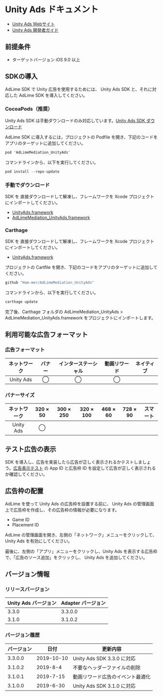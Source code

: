 # Unity Ads ドキュメント
- [Unity Ads Webサイト](https://operate.dashboard.unity3d.com)
- [Unity Ads 開発者ガイド](https://unityads.unity3d.com/help/ios/integration-guide-ios)

## 前提条件
- ターゲットバージョン iOS 9.0 以上

## SDKの導入
AdLime SDK で Unity 広告を使用するためには、 Unity Ads SDK と、それに対応した AdLime SDK を導入してください。

### CocoaPods（推奨）
Unity Ads SDK は手動ダウンロードのみ対応しています。[Unity Ads SDK ダウンロード](https://github.com/Unity-Technologies/unity-ads-ios/releases/download/3.3.0/UnityAds.framework.zip)

AdLime SDK に導入するには，プロジェクトの Podfile を開き、下記のコードをアプリのターゲットに追加してください。
```objectivec
pod 'AdLimeMediation_UnityAds'
```

コマンドラインから、以下を実行してください。
```objectivec
pod install --repo-update
```

### 手動でダウンロード
SDK を 直接ダウンロードして解凍し、フレームワークを Xcode プロジェクトにインポートしてください。
- [UnityAds.framework](https://github.com/Unity-Technologies/unity-ads-ios/releases/download/3.3.0/UnityAds.framework.zip)
- [AdLimeMediation_UnityAds.framework](https://github.com/Ham-mer/AdLime-iOS-Pub/raw/master/DownloadZip/AdLimeMediation_UnityAds/3.3.0.0.zip)

### Carthage
SDK を 直接ダウンロードして解凍し、フレームワークを Xcode プロジェクトにインポートしてください。
- [UnityAds.framework](https://github.com/Unity-Technologies/unity-ads-ios/releases/download/3.3.0/UnityAds.framework.zip)

プロジェクトの Cartfile を開き、下記のコードをアプリのターゲットに追加してください。
```objectivec
github "Ham-mer/AdLimeMediation_UnityAds"
```

コマンドラインから、以下を実行してください。
```objectivec
carthage update
```

完了後、Carthage フォルダの AdLimeMediation_UnityAds > AdLimeMediation_UnityAds.framework をプロジェクトにインポートします。

## 利用可能な広告フォーマット

### 広告フォーマット
|ネットワーク|バナー|インターステーシャル|動画リワード|ネイティブ|
|:-----:|:----:|:----------:|:------:|:----:|
|Unity Ads |◯     | ◯          |◯       |      |

### バナーサイズ
|ネットワーク   |320 × 50  |300 × 250   |320 × 100  |468 × 60  |728 × 90  |スマート    |
|:--------:|:------:|:--------:|:-------:|:------:|:------:|:-------:|
|Unity Ads |◯       |          |         |        |        |         |

## テスト広告の表示
SDK を導入し、広告を実装したら広告が正しく表示されるかテストしましょう。[広告表示テスト](./test.md#Unity-Ads) の App ID と広告枠 ID を設定して広告が正しく表示されるか確認してください。

## 広告枠の配置
AdLime を使って Unity Ads の広告枠を設置する前に、 Unity Ads の管理画面上で広告枠を作成し、その広告枠の情報が必要になります。
- Game ID
- Placement ID

AdLime の管理画面を開き、左側の「ネットワーク」メニューをクリックして、 Unity Ads を有効にしてください。

最後に、左側の「アプリ」メニューをクリックし、Unity Ads を表示する広告枠で、「広告のソース追加」をクリックし、 Unity Ads を追加してください。

## バージョン情報

### リリースバージョン
| Unity Ads バージョン| Adapter バージョン |
|:-----------------|:----------------|
|3.3.0             |3.3.0.0          |
|3.1.0             |3.1.0.2          |

### バージョン履歴
| バージョン         | 日付       | 更新内容                             |
|-----------------|------------|----------------------------------|
| 3.3.0.0         | 2019-10-10  | Unity Ads SDK 3.3.0 に対応|
| 3.1.0.2         | 2019-8-4    | 不要なヘッダーファイルの削除|
| 3.1.0.1         | 2019-7-15   | 動画リワード広告のイベント最適化|
| 3.1.0.0         | 2019-6-30   | Unity Ads SDK 3.1.0 に対応|
